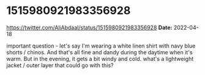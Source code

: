 # 1515980921983356928
https://twitter.com/AliAbdaal/status/1515980921983356928
**Date:** 2022-04-18

important question - let's say I'm wearing a white linen shirt with navy blue shorts / chinos. And that's all fine and dandy during the daytime when it's warm. But in the evening, it gets a bit windy and cold. what's a lightweight jacket / outer layer that could go with this?
